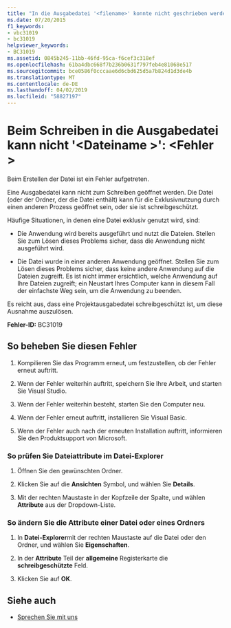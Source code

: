 ```yaml
---
title: "In die Ausgabedatei '<filename>' konnte nicht geschrieben werden: <error>."
ms.date: 07/20/2015
f1_keywords:
- vbc31019
- bc31019
helpviewer_keywords:
- BC31019
ms.assetid: 0845b245-11bb-46fd-95ca-f6cef3c318ef
ms.openlocfilehash: 61ba4dbc668f7b236b0631f797feb4e81068e517
ms.sourcegitcommit: bce0586f0cccaae6d6cbd625d5a7b824d1d3de4b
ms.translationtype: MT
ms.contentlocale: de-DE
ms.lasthandoff: 04/02/2019
ms.locfileid: "58827197"
---
```

# <a name="unable-to-write-to-output-file-filename-error"></a>Beim Schreiben in die Ausgabedatei kann nicht '\<Dateiname >': \<Fehler >
Beim Erstellen der Datei ist ein Fehler aufgetreten.  
  
 Eine Ausgabedatei kann nicht zum Schreiben geöffnet werden. Die Datei (oder der Ordner, der die Datei enthält) kann für die Exklusivnutzung durch einen anderen Prozess geöffnet sein, oder sie ist schreibgeschützt.  
  
 Häufige Situationen, in denen eine Datei exklusiv genutzt wird, sind:  
  
-   Die Anwendung wird bereits ausgeführt und nutzt die Dateien. Stellen Sie zum Lösen dieses Problems sicher, dass die Anwendung nicht ausgeführt wird.  
  
-   Die Datei wurde in einer anderen Anwendung geöffnet. Stellen Sie zum Lösen dieses Problems sicher, dass keine andere Anwendung auf die Dateien zugreift. Es ist nicht immer ersichtlich, welche Anwendung auf Ihre Dateien zugreift; ein Neustart Ihres Computer kann in diesem Fall der einfachste Weg sein, um die Anwendung zu beenden.  
  
 Es reicht aus, dass eine Projektausgabedatei schreibgeschützt ist, um diese Ausnahme auszulösen.  
  
 **Fehler-ID:** BC31019  
  
## <a name="to-correct-this-error"></a>So beheben Sie diesen Fehler  
  
1.  Kompilieren Sie das Programm erneut, um festzustellen, ob der Fehler erneut auftritt.  
  
2.  Wenn der Fehler weiterhin auftritt, speichern Sie Ihre Arbeit, und starten Sie Visual Studio.  
  
3.  Wenn der Fehler weiterhin besteht, starten Sie den Computer neu.  
  
4.  Wenn der Fehler erneut auftritt, installieren Sie Visual Basic.  
  
5.  Wenn der Fehler auch nach der erneuten Installation auftritt, informieren Sie den Produktsupport von Microsoft.  
  
### <a name="to-check-file-attributes-in-file-explorer"></a>So prüfen Sie Dateiattribute im Datei-Explorer  
  
1.  Öffnen Sie den gewünschten Ordner.  
  
2.  Klicken Sie auf die **Ansichten** Symbol, und wählen Sie **Details**.  
  
3.  Mit der rechten Maustaste in der Kopfzeile der Spalte, und wählen **Attribute** aus der Dropdown-Liste.  
  
### <a name="to-change-the-attributes-of-a-file-or-folder"></a>So ändern Sie die Attribute einer Datei oder eines Ordners  
  
1.  In **Datei-Explorer**mit der rechten Maustaste auf die Datei oder den Ordner, und wählen Sie **Eigenschaften**.  
  
2.  In der **Attribute** Teil der **allgemeine** Registerkarte die **schreibgeschützte** Feld.  
  
3.  Klicken Sie auf **OK**.  
  
## <a name="see-also"></a>Siehe auch

- [Sprechen Sie mit uns](/visualstudio/ide/talk-to-us)
